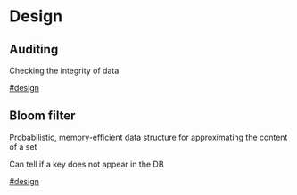# Design

## Auditing

Checking the integrity of data

[#design](design.md)

## Bloom filter

Probabilistic, memory-efficient data structure for approximating the content of a set

Can tell if a key does not appear in the DB

[#design](design.md)